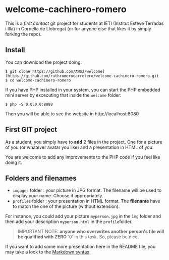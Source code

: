 # welcome-cachinero-romero

This is a *first contact* git project for students at IETI (Institut Esteve Terradas i Illa) in Cornellà de Llobregat (or for anyone else that likes it by simply forking the repo).

## Install

You can download the project doing:

    $ git clone https://github.com/AWS2/welcome](https://github.com/ruthromerocarretero/welcome-cachinero-romero.git
    $ cd welcome-cachinero-romero

If you have PHP installed in your system, you can start the PHP embedded mini server by excecuting that inside the ``welcome`` folder:

    $ php -S 0.0.0.0:8080

Then you will be able to see the website in http://localhost:8080


## First GIT project

As a student, you simply have to **add** 2 files in the project. One for a picture of you (or whatever avatar you like) and a presentation in HTML of you.

You are welcome to add any improvements to the PHP code if you feel like doing it.

## Folders and filenames

- `imgages` folder : your picture in JPG format. The filename will be used to display your name. Choose it appropriately.
- `profiles` folder : your presentation in HTML format. The **filename** have to match the one of the picture (without extension).

For instance, you could add your picture ``myperson.jpg`` in the ``ìmg`` folder and then add your description ``myperson.html`` in the ``profile``folder.


> IMPORTANT NOTE: **anyone who overwrites another person's file will be 
qualified with ZERO** '0' in this task. So, please be nice.


If you want to add some more presentation here in the README file, you may take a look to the [Markdown syntax](https://help.github.com/articles/markdown-basics/).
